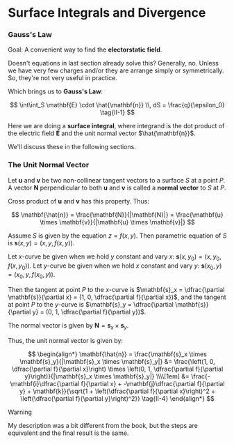 # Surface Integrals and Divergence

### Gauss's Law
Goal: A convenient way to find the **electorstatic field**.

Doesn't equations in last section already solve this? Generally, no. Unless
we have very few charges and/or they are arrange simply or symmetrically.
So, they're not very useful in practice.

Which brings us to **Gauss's Law**:

$$
\int\int_S \mathbf{E} \cdot \hat{\mathbf{n}} \\, dS = \frac{q}{\epsilon_0}
\tag{II-1}
$$

Here we are doing a **surface integral**, where integrand is the dot product
of the electric field $\mathbf{E}$ and the unit normal vector $\hat{\mathbf{n}}$.

We'll discuss these in the following sections.

### The Unit Normal Vector
Let $\mathbf{u}$ and $\mathbf{v}$ be two non-collinear tangent vectors to a surface $S$ at a point $P$. A vector $\mathbf{N}$ perpendicular to both $\mathbf{u}$ and $\mathbf{v}$ is called a **normal vector** to $S$ at $P$.

Cross product of $\mathbf{u}$ and $\mathbf{v}$ has this property. Thus:

$$
\mathbf{\hat{n}} = \frac{\mathbf{N}}{|\mathbf{N}|} 
= \frac{\mathbf{u} \times \mathbf{v}}{|\mathbf{u} \times \mathbf{v}|}
$$

Assume $S$ is given by the equation $z = f(x, y)$. Then parametric equation
of $S$ is $\mathbf{s}(x, y) = (x, y, f(x, y))$.

Let $x$-curve be given when we hold $y$ constant and vary $x$:
$\mathbf{s}(x, y_0) = (x, y_0, f(x, y_0))$.
Let $y$-curve be given when we hold $x$ constant and vary $y$:
$\mathbf{s}(x_0, y) = (x_0, y, f(x_0, y))$.

Then the tangent at point $P$ to the $x$-curve is $\mathbf{s}_x = \dfrac{\partial \mathbf{s}}{\partial x} = (1, 0, \dfrac{\partial f}{\partial x})$, and the tangent at point $P$ to the $y$-curve is $\mathbf{s}_y = \dfrac{\partial \mathbf{s}}{\partial y} = (0, 1, \dfrac{\partial f}{\partial y})$.

The normal vector is given by $\mathbf{N} = \mathbf{s}_x \times \mathbf{s}_y$.

Thus, the unit normal vector is given by:

$$
\begin{align*}
\mathbf{\hat{n}} = \frac{\mathbf{s}_x \times \mathbf{s}_y}{|\mathbf{s}_x \times \mathbf{s}_y|}
&= \frac{\left(1, 0, \dfrac{\partial f}{\partial x}\right) \times \left(0, 1, \dfrac{\partial f}{\partial y}\right)}{|\mathbf{s}_x \times \mathbf{s}_y|}
\\\\[1em]
&= \frac{-\mathbf{i}\dfrac{\partial f}{\partial x} + -\mathbf{j}\dfrac{\partial f}{\partial y} + \mathbf{k}}{\sqrt{1 + \left(\dfrac{\partial f}{\partial x}\right)^2 + \left(\dfrac{\partial f}{\partial y}\right)^2}}
\tag{II-4}
\end{align*}
$$

> [!WARNING]
> My description was a bit different from the book, but the steps are 
> equivalent and the final result is the same.

